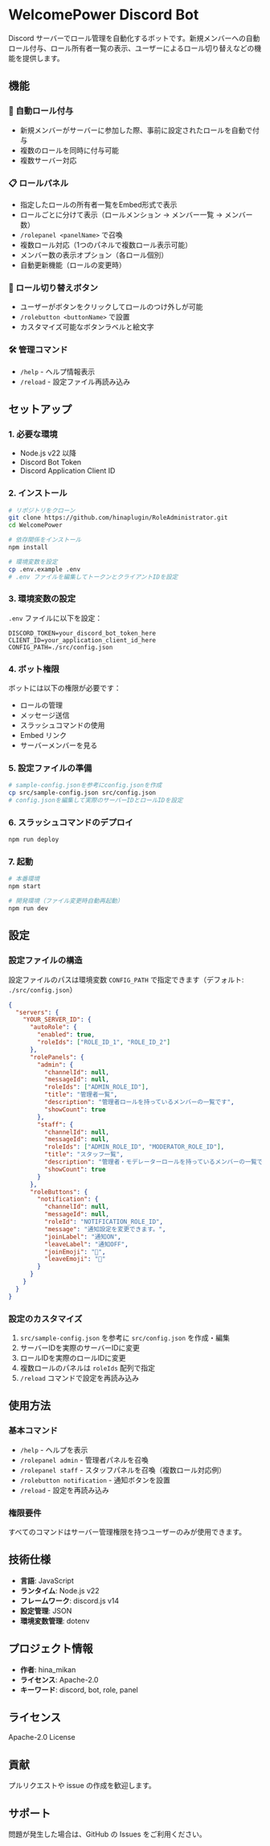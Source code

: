 # WelcomePower Discord Bot

Discord サーバーでロール管理を自動化するボットです。新規メンバーへの自動ロール付与、ロール所有者一覧の表示、ユーザーによるロール切り替えなどの機能を提供します。

## 機能

### 🤖 自動ロール付与
- 新規メンバーがサーバーに参加した際、事前に設定されたロールを自動で付与
- 複数のロールを同時に付与可能
- 複数サーバー対応

### 📋 ロールパネル
- 指定したロールの所有者一覧をEmbed形式で表示
- ロールごとに分けて表示（ロールメンション → メンバー一覧 → メンバー数）
- `/rolepanel <panelName>` で召喚
- 複数ロール対応（1つのパネルで複数ロール表示可能）
- メンバー数の表示オプション（各ロール個別）
- 自動更新機能（ロールの変更時）

### 🔘 ロール切り替えボタン
- ユーザーがボタンをクリックしてロールのつけ外しが可能
- `/rolebutton <buttonName>` で設置
- カスタマイズ可能なボタンラベルと絵文字

### 🛠️ 管理コマンド
- `/help` - ヘルプ情報表示
- `/reload` - 設定ファイル再読み込み

## セットアップ

### 1. 必要な環境
- Node.js v22 以降
- Discord Bot Token
- Discord Application Client ID

### 2. インストール

```bash
# リポジトリをクローン
git clone https://github.com/hinaplugin/RoleAdministrator.git
cd WelcomePower

# 依存関係をインストール
npm install

# 環境変数を設定
cp .env.example .env
# .env ファイルを編集してトークンとクライアントIDを設定
```

### 3. 環境変数の設定

`.env` ファイルに以下を設定：

```env
DISCORD_TOKEN=your_discord_bot_token_here
CLIENT_ID=your_application_client_id_here
CONFIG_PATH=./src/config.json
```

### 4. ボット権限

ボットには以下の権限が必要です：
- ロールの管理
- メッセージ送信
- スラッシュコマンドの使用
- Embed リンク
- サーバーメンバーを見る

### 5. 設定ファイルの準備

```bash
# sample-config.jsonを参考にconfig.jsonを作成
cp src/sample-config.json src/config.json
# config.jsonを編集して実際のサーバーIDとロールIDを設定
```

### 6. スラッシュコマンドのデプロイ

```bash
npm run deploy
```

### 7. 起動

```bash
# 本番環境
npm start

# 開発環境（ファイル変更時自動再起動）
npm run dev
```

## 設定

### 設定ファイルの構造

設定ファイルのパスは環境変数 `CONFIG_PATH` で指定できます（デフォルト: `./src/config.json`）

```json
{
  "servers": {
    "YOUR_SERVER_ID": {
      "autoRole": {
        "enabled": true,
        "roleIds": ["ROLE_ID_1", "ROLE_ID_2"]
      },
      "rolePanels": {
        "admin": {
          "channelId": null,
          "messageId": null,
          "roleIds": ["ADMIN_ROLE_ID"],
          "title": "管理者一覧",
          "description": "管理者ロールを持っているメンバーの一覧です",
          "showCount": true
        },
        "staff": {
          "channelId": null,
          "messageId": null,
          "roleIds": ["ADMIN_ROLE_ID", "MODERATOR_ROLE_ID"],
          "title": "スタッフ一覧",
          "description": "管理者・モデレーターロールを持っているメンバーの一覧です",
          "showCount": true
        }
      },
      "roleButtons": {
        "notification": {
          "channelId": null,
          "messageId": null,
          "roleId": "NOTIFICATION_ROLE_ID",
          "message": "通知設定を変更できます。",
          "joinLabel": "通知ON",
          "leaveLabel": "通知OFF",
          "joinEmoji": "🔔",
          "leaveEmoji": "🔕"
        }
      }
    }
  }
}
```

### 設定のカスタマイズ

1. `src/sample-config.json` を参考に `src/config.json` を作成・編集
2. サーバーIDを実際のサーバーIDに変更
3. ロールIDを実際のロールIDに変更
4. 複数ロールのパネルは `roleIds` 配列で指定
5. `/reload` コマンドで設定を再読み込み

## 使用方法

### 基本コマンド

- `/help` - ヘルプを表示
- `/rolepanel admin` - 管理者パネルを召喚
- `/rolepanel staff` - スタッフパネルを召喚（複数ロール対応例）
- `/rolebutton notification` - 通知ボタンを設置
- `/reload` - 設定を再読み込み

### 権限要件

すべてのコマンドはサーバー管理権限を持つユーザーのみが使用できます。

## 技術仕様

- **言語**: JavaScript
- **ランタイム**: Node.js v22
- **フレームワーク**: discord.js v14
- **設定管理**: JSON
- **環境変数管理**: dotenv

## プロジェクト情報

- **作者**: hina_mikan
- **ライセンス**: Apache-2.0
- **キーワード**: discord, bot, role, panel

## ライセンス

Apache-2.0 License

## 貢献

プルリクエストや issue の作成を歓迎します。

## サポート

問題が発生した場合は、GitHub の Issues をご利用ください。